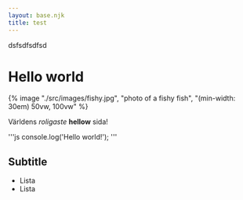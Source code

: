 ```yaml
---
layout: base.njk
title: test
---
```



dsfsdfsdfsd
# Hello world

{% image "./src/images/fishy.jpg", "photo of a fishy fish", "(min-width: 30em) 50vw, 100vw" %}


Världens *roligaste* **hellow** sida!

'''js
console.log('Hello world!');
'''

## Subtitle

* Lista
* Lista